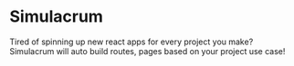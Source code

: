 # Simulacrum

Tired of spinning up new react apps for every project you make? Simulacrum will auto build routes, pages based on your project use case!
